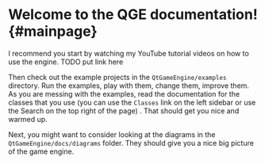 Welcome to the QGE documentation! {#mainpage}
==================================================

I recommend you start by watching my YouTube tutorial videos on how to use the engine.
TODO put link here

Then check out the example projects in the `QtGameEngine/examples` directory. Run the examples, play with them, change them, improve them. As you are messing with the examples, read the documentation for the classes that you use (you can use the `Classes` link on the left sidebar or use the Search on the top right of the page) . That should get you nice and warmed up. 

Next, you might want to consider looking at the diagrams in the `QtGameEngine/docs/diagrams` folder. They should give you a nice big picture of the game engine.